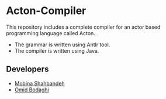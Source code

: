 # Acton-Compiler
This repository includes a complete compiler for an actor based programming language called Acton.
- The grammar is written using Antlr tool. 
- The compiler is written using Java.

## Developers
* [Mobina Shahbandeh](https://github.com/mobinashb)
* [Omid Bodaghi](https://github.com/omigo2000)


